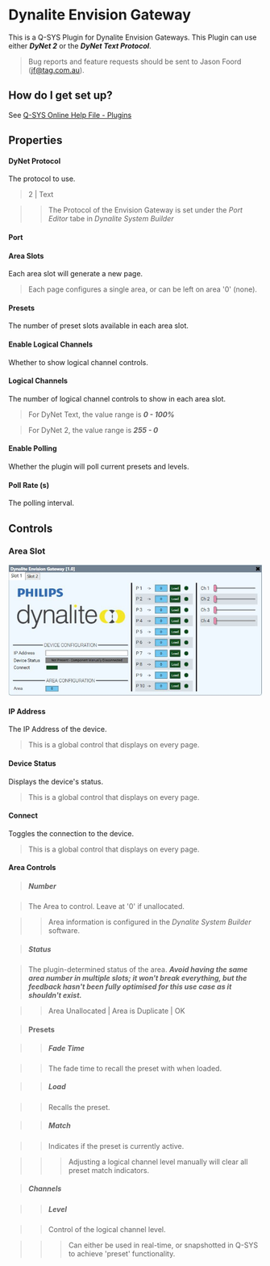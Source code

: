 # Dynalite Envision Gateway

This is a Q-SYS Plugin for Dynalite Envision Gateways. This Plugin can use either ***DyNet 2*** or the ***DyNet Text Protocol***.

> Bug reports and feature requests should be sent to Jason Foord (jf@tag.com.au).

## How do I get set up?

See [Q-SYS Online Help File - Plugins](https://q-syshelp.qsc.com/#Schematic_Library/plugins.htm)

## Properties

#### DyNet Protocol

The protocol to use.

> 2 | Text

>> The Protocol of the Envision Gateway is set under the *Port Editor* tabe in *Dynalite System Builder*

#### Port

#### Area Slots

Each area slot will generate a new page.

> Each page configures a single area, or can be left on area '0' (none).

#### Presets

The number of preset slots available in each area slot.

#### Enable Logical Channels

Whether to show logical channel controls.

#### Logical Channels

The number of logical channel controls to show in each area slot.

> For DyNet Text, the value range is ***0 - 100%***

> For DyNet 2, the value range is ***255 - 0***

#### Enable Polling

Whether the plugin will poll current presets and levels.

#### Poll Rate (s)

The polling interval.

## Controls

### Area Slot
![Area Slot](./Screenshots/Dynalite%20Plugin.jpg)

#### IP Address

The IP Address of the device.

> This is a global control that displays on every page.

#### Device Status

Displays the device's status.

> This is a global control that displays on every page.

#### Connect

Toggles the connection to the device.

> This is a global control that displays on every page.

#### Area Controls

> ##### Number

> The Area to control. Leave at '0' if unallocated.

>> Area information is configured in the *Dynalite System Builder* software.

> ##### Status

> The plugin-determined status of the area. ***Avoid having the same area number in multiple slots; it won't break everything, but the feedback hasn't been fully optimised for this use case as it shouldn't exist.***

>> Area Unallocated | Area is Duplicate | OK

> #### Presets

>> ##### Fade Time

>> The fade time to recall the preset with when loaded.

>> ##### Load

>> Recalls the preset.

>> ##### Match

>> Indicates if the preset is currently active.

>>> Adjusting a logical channel level manually will clear all preset match indicators.

> ##### Channels

>> ##### Level

>> Control of the logical channel level.

>>> Can either be used in real-time, or snapshotted in Q-SYS to achieve 'preset' functionality.
